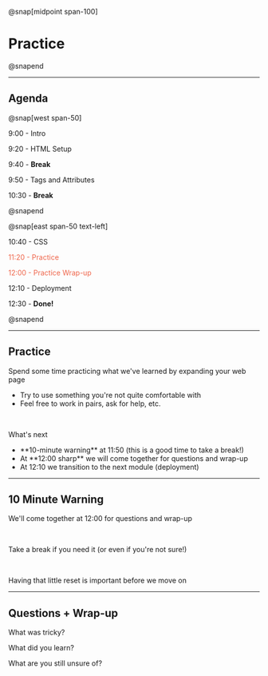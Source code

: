 @snap[midpoint span-100]

# Practice

@snapend

---

## Agenda

@snap[west span-50]

9:00  - Intro

9:20  - HTML Setup

9:40  - **Break**

9:50  - Tags and Attributes

10:30 - **Break**

@snapend

@snap[east span-50 text-left]

10:40 - CSS

<span style="color: #EF654A">11:20 - Practice</span>

<span style="color: #EF654A">12:00 - Practice Wrap-up</span>

12:10 - Deployment

12:30 - **Done!**

@snapend

---

## Practice

Spend some time practicing what we've learned by expanding your web page
<ul class="small">
<li>Try to use something you're not quite comfortable with</li>
<li>Feel free to work in pairs, ask for help, etc.</li>
</ul>

<br>

What's next
<ul class="small">
<li>**10-minute warning** at 11:50 (this is a good time to take a break!)</li>
<li>At **12:00 sharp** we will come together for questions and wrap-up</li>
<li>At 12:10 we transition to the next module (deployment)</li>
</ul>

---

## 10 Minute Warning

We'll come together at 12:00 for questions and wrap-up

<br>

Take a break if you need it (or even if you're not sure!)

<br>

Having that little reset is important before we move on

---

## Questions + Wrap-up

What was tricky?

What did you learn?

What are you still unsure of?